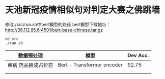 # 天池新冠疫情相似句对判定大赛之佛跳墙

修改./src/run.sh中bert模型的路径
bert模型下载地址：http://36.112.85.6:4501/bert-base-chinese.tar.gz
```shell
cd src
./run.sh
```

| 数据预处理          | 模型                       | Dev Acc. |
| ------------------- | -------------------------- | -------- |
| 疾病 药品换成占位符 | Bert - Transformer encoder | 92.75    |
|                     |                            |          |
|                     |                            |          |


